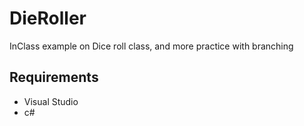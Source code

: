 # DieRoller
InClass example on Dice roll class, and more practice with branching
## Requirements
- Visual Studio
- c#
